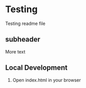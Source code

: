 # Testing

Testing readme file


## subheader

More text

## Local Development

1. Open index.html in your browser